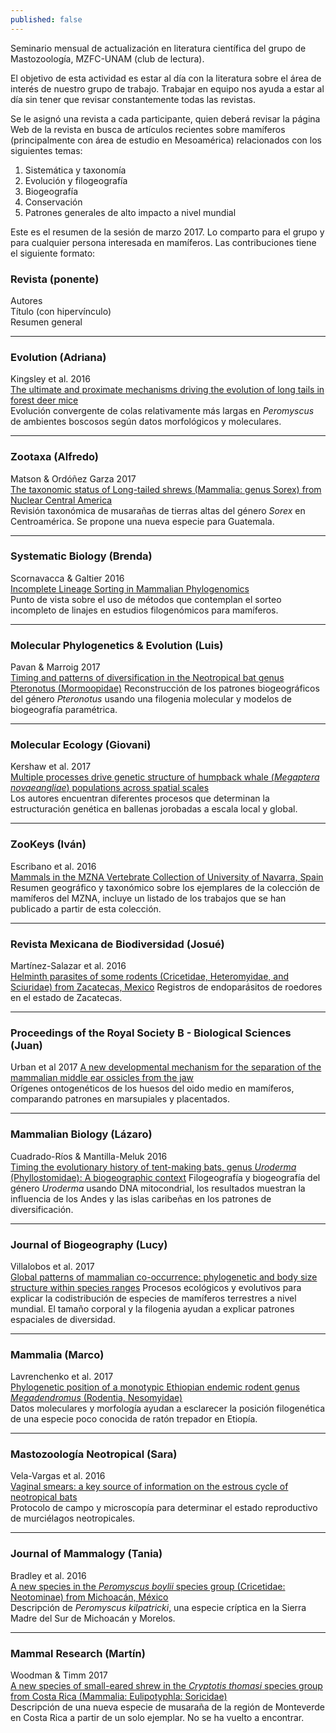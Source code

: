 ```yaml
---
published: false
---
```

Seminario mensual de actualización en literatura científica del grupo de Mastozoología, MZFC-UNAM (club de lectura). 

El objetivo de esta actividad es estar al día con la literatura sobre el área de interés de nuestro grupo de trabajo. Trabajar en equipo nos ayuda a estar al día sin tener que revisar constantemente todas las revistas.  

Se le asignó una revista a cada participante, quien deberá revisar la página Web de la revista en busca de artículos recientes sobre mamíferos (principalmente con área de estudio en Mesoamérica) relacionados con los siguientes temas:

1. Sistemática y taxonomía
2. Evolución y filogeografía
3. Biogeografía
4. Conservación
5. Patrones generales de alto impacto a nivel mundial

Este es el resumen de la sesión de marzo 2017. Lo comparto para el grupo y para cualquier persona interesada en mamíferos. Las contribuciones tiene el siguiente formato:

### Revista (ponente)
Autores  
Título (con hipervínculo)  
Resumen general   
_____
### Evolution (Adriana)
Kingsley et al. 2016  
[The ultimate and proximate mechanisms driving the evolution of long tails in forest deer mice]( 
http://onlinelibrary.wiley.com/doi/10.1111/evo.13150/full)    
Evolución convergente de colas relativamente más largas en _Peromyscus_ de ambientes boscosos según datos morfológicos y moleculares. 
_____
### Zootaxa (Alfredo)
Matson & Ordóñez Garza 2017  
[The taxonomic status of Long-tailed shrews (Mammalia: genus Sorex) from Nuclear Central America](
https://doi.org/10.11646/zootaxa.4236.3.3)  
Revisión taxonómica de musarañas de tierras altas del género _Sorex_ en Centroamérica. Se propone una nueva especie para Guatemala. 
_____
### Systematic Biology (Brenda)
Scornavacca & Galtier 2016  
[Incomplete Lineage Sorting in Mammalian Phylogenomics](https://academic.oup.com/sysbio/article/66/1/112/2449707/Incomplete-Lineage-Sorting-in-Mammalian)  
Punto de vista sobre el uso de métodos que contemplan el sorteo incompleto de linajes en estudios filogenómicos para mamíferos. 
_____
### Molecular Phylogenetics & Evolution (Luis)
Pavan & Marroig 2017  
[Timing and patterns of diversification in the Neotropical bat genus Pteronotus (Mormoopidae)](http://www.sciencedirect.com/science/article/pii/S1055790317300908)
Reconstrucción de los patrones biogeográficos del género _Pteronotus_ usando una filogenia molecular y modelos de biogeografía paramétrica. 
_____
### Molecular Ecology (Giovani)
Kershaw et al. 2017  
[Multiple processes drive genetic structure of humpback whale (_Megaptera novaeangliae_) populations across spatial scales](http://onlinelibrary.wiley.com/doi/10.1111/mec.13943/abstract)  
Los autores encuentran diferentes procesos que determinan la estructuración genética en ballenas jorobadas a escala local y global. 
_____
### ZooKeys (Iván)
Escribano et al. 2016  
[Mammals in the MZNA Vertebrate Collection of University of Navarra, Spain](http://zookeys.pensoft.net/articles.php?id=10207)  
Resumen geográfico y taxonómico sobre los ejemplares de la colección de mamíferos del MZNA, incluye un listado de los trabajos que se han publicado a partir de esta colección.
_____
### Revista Mexicana de Biodiversidad (Josué)
Martínez-Salazar et al. 2016  
[Helminth parasites of some rodents (Cricetidae, Heteromyidae, and Sciuridae) from Zacatecas, Mexico](http://revista.ib.unam.mx/index.php/bio/article/view/1360)
Registros de endoparásitos de roedores en el estado de Zacatecas.
_____
### Proceedings of the Royal Society B - Biological Sciences (Juan)
Urban et al 2017
[A new developmental mechanism for the separation of the mammalian middle ear ossicles from the jaw](http://dx.doi.org/10.1098/rspb.2016.2416)  
Orígenes ontogenéticos de los huesos del oido medio en mamíferos, comparando patrones en marsupiales y placentados. 
_____
### Mammalian Biology (Lázaro)
Cuadrado-Ríos & Mantilla-Meluk 2016  
[Timing the evolutionary history of tent-making bats, genus _Uroderma_ (Phyllostomidae): A biogeographic context](http://dx.doi.org/10.1016/j.mambio.2016.07.045)
Filogeografía y biogeografía del género _Uroderma_ usando DNA mitocondrial, los resultados muestran la influencia de los Andes y las islas caribeñas en los patrones de diversificación. 
_____
### Journal of Biogeography (Lucy)
Villalobos et al. 2017  
[Global patterns of mammalian co-occurrence: phylogenetic and body size structure within species ranges](http://onlinelibrary.wiley.com/doi/10.1111/jbi.12826/abstract)
Procesos ecológicos y evolutivos para explicar la codistribución de especies de mamíferos terrestres a nivel mundial. El tamaño corporal y la filogenia ayudan a explicar patrones espaciales de diversidad. 
_____
### Mammalia (Marco)
Lavrenchenko et al. 2017  
[Phylogenetic position of a monotypic Ethiopian endemic rodent genus _Megadendromus_ (Rodentia, Nesomyidae)](https://www.degruyter.com/view/j/mamm.2017.81.issue-1/mammalia-2015-0148/mammalia-2015-0148.xml?format=INT)  
Datos moleculares y morfología ayudan a esclarecer la posición filogenética de una especie poco conocida de ratón trepador en Etiopía. 
_____
### Mastozoología Neotropical (Sara)
Vela-Vargas et al. 2016  
[Vaginal smears: a key source of information on the estrous cycle of neotropical bats](http://www.scielo.org.ar/scielo.php?script=sci_arttext&pid=S0327-93832016000100014)  
Protocolo de campo y microscopía para determinar el estado reproductivo de murciélagos neotropicales.
_____
### Journal of Mammalogy (Tania)
Bradley et al. 2016  
[A new species in the _Peromyscus boylii_ species group (Cricetidae: Neotominae) from Michoacán, México](https://academic.oup.com/jmammal/article/98/1/154/2658450/A-new-species-in-the-Peromyscus-boylii-species)  
Descripción de _Peromyscus kilpatricki_, una especie críptica en la Sierra Madre del Sur de Michoacán y Morelos. 
_____
### Mammal Research (Martín)
Woodman & Timm 2017   
[A new species of small-eared shrew in the _Cryptotis thomasi_ species group from Costa Rica (Mammalia: Eulipotyphla: Soricidae)](
https://link.springer.com/article/10.1007/s13364-016-0289-6)  
Descripción de una nueva especie de musaraña de la región de Monteverde en Costa Rica a partir de un solo ejemplar. No se ha vuelto a encontrar. 
